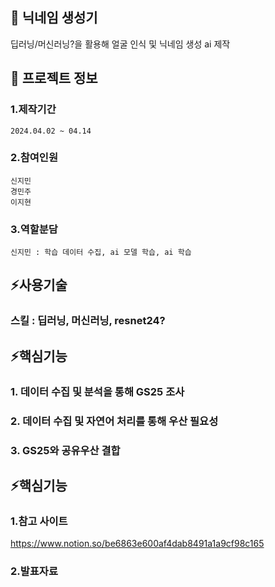 

<!--## Hi there 👋
**jiminnnnnn/jiminnnnnn** is a ✨ _special_ ✨ repository because its `README.md` (this file) appears on your GitHub profile.

Here are some ideas to get you started:

- 🔭 I’m currently working on ...
- 🌱 I’m currently learning ...
- 👯 I’m looking to collaborate on ...
- 🤔 I’m looking for help with ...
- 💬 Ask me about ...
- 📫 How to reach me: ...
- 😄 Pronouns: ...
- ⚡ Fun fact: ...
-->


## 👋 닉네임 생성기
딥러닝/머신러닝?을 활용해 얼굴 인식 및 닉네임 생성 ai 제작

## 🌱 프로젝트 정보
### 1.제작기간
	2024.04.02 ~ 04.14
### 2.참여인원
	신지민
 	경민주
  	이지현
### 3.역할분담
	신지민 : 학습 데이터 수집, ai 모델 학습, ai 학습

## ⚡사용기술
### 	스킬 : 딥러닝, 머신러닝, resnet24?

## ⚡핵심기능
### 	1. 데이터 수집 및 분석을 통해 GS25 조사
### 	2. 데이터 수집 및 자연어 처리를 통해 우산 필요성
###  	3. GS25와 공유우산 결합
   
## ⚡핵심기능
### 	1.참고 사이트
<https://www.notion.so/be6863e600af4dab8491a1a9cf98c165>
### 	2.발표자료
 
